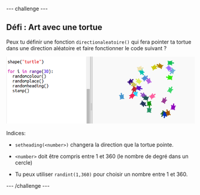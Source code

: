 \--- challenge \---

## Défi : Art avec une tortue

Peux tu définir une fonction `directionaleatoire()` qui fera pointer ta tortue dans une direction aléatoire et faire fonctionner le code suivant ?

![capture d'écran](images/modern-turtle-art.png)

Indices:

- `setheading(<number>)` changera la direction que la tortue pointe.

- `<number>` doit être compris entre 1 et 360 (le nombre de degré dans un cercle)

- Tu peux utiliser `randint(1,360)` pour choisir un nombre entre 1 et 360.

\--- /challenge \---